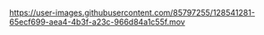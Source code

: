 https://user-images.githubusercontent.com/85797255/128541281-65ecf699-aea4-4b3f-a23c-966d84a1c55f.mov

